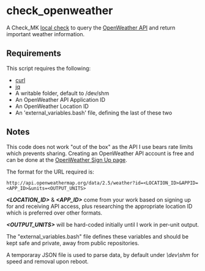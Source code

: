 # check_openweather

A Check_MK [local check](http://mathias-kettner.com/checkmk_localchecks.html) to query the [OpenWeather API](https://openweathermap.org/api) and return important weather information.

## Requirements

This script requires the following:

- [curl](https://curl.haxx.se/)
- [jq](https://stedolan.github.io/jq/)
- A writable folder, default to /dev/shm
- An OpenWeather API Application ID
- An OpenWeather Location ID
- An 'external_variables.bash' file, defining the last of these two

## Notes

This code does not work "out of the box" as the API I use bears rate limits which prevents sharing.  Creating an OpenWeather API account is free and can be done at the [OpenWeather Sign Up page](https://openweathermap.org/home/sign_up).

The format for the URL required is:

    http://api.openweathermap.org/data/2.5/weather?id=<LOCATION_ID>&APPID=<APP_ID>&units=<OUTPUT_UNITS>

***<LOCATION_ID>*** & ***<APP_ID>*** come from your work based on signing up for and receiving API access, plus researching the appropriate location ID which is preferred over other formats.

***<OUTPUT_UNITS>*** will be hard-coded initially until I work in per-unit output.

The "external_variables.bash" file defines these variables and should be kept safe and private, away from public repositories.

A temporaray JSON file is used to parse data, by default under *\dev\shm* for speed and removal upon reboot.
